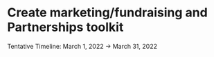 # Create marketing/fundraising and Partnerships toolkit

Tentative Timeline: March 1, 2022 → March 31, 2022